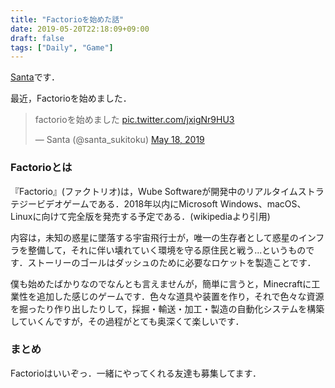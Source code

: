 ```yaml
---
title: "Factorioを始めた話"
date: 2019-05-20T22:18:09+09:00
draft: false
tags: ["Daily", "Game"]
---
```


[Santa](https://twitter.com/santa_sukitoku)です．

最近，Factorioを始めました．

<blockquote class="twitter-tweet" data-lang="en"><p lang="ja" dir="ltr">factorioを始めました <a href="https://t.co/jxigNr9HU3">pic.twitter.com/jxigNr9HU3</a></p>&mdash; Santa (@santa_sukitoku) <a href="https://twitter.com/santa_sukitoku/status/1129802079151591424?ref_src=twsrc%5Etfw">May 18, 2019</a></blockquote>
<script async src="https://platform.twitter.com/widgets.js" charset="utf-8"></script>

### Factorioとは

『Factorio』(ファクトリオ)は，Wube Softwareが開発中のリアルタイムストラテジービデオゲームである．2018年以内にMicrosoft Windows、macOS、Linuxに向けて完全版を発売する予定である．(wikipediaより引用)

内容は，未知の惑星に墜落する宇宙飛行士が，唯一の生存者として惑星のインフラを整備して，それに伴い壊れていく環境を守る原住民と戦う...というものです．ストーリーのゴールはダッシュのために必要なロケットを製造ことです．

僕も始めたばかりなのでなんとも言えませんが，簡単に言うと，Minecraftに工業性を追加した感じのゲームです．色々な道具や装置を作り，それで色々な資源を掘ったり作り出したりして，採掘・輸送・加工・製造の自動化システムを構築していくんですが，その過程がとても奥深くて楽しいです．

### まとめ

Factorioはいいぞっ．一緒にやってくれる友達も募集してます．